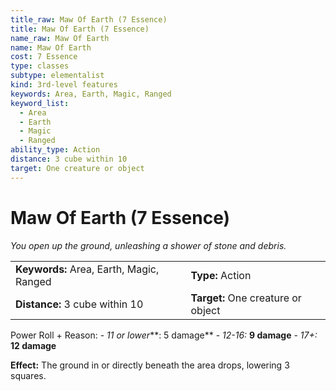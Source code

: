 ```yaml
---
title_raw: Maw Of Earth (7 Essence)
title: Maw Of Earth (7 Essence)
name_raw: Maw Of Earth
name: Maw Of Earth
cost: 7 Essence
type: classes
subtype: elementalist
kind: 3rd-level features
keywords: Area, Earth, Magic, Ranged
keyword_list:
  - Area
  - Earth
  - Magic
  - Ranged
ability_type: Action
distance: 3 cube within 10
target: One creature or object
---
```


# Maw Of Earth (7 Essence)

*You open up the ground, unleashing a shower of stone and debris.*

|                                          |                                    |
| :--------------------------------------- | :--------------------------------- |
| **Keywords:** Area, Earth, Magic, Ranged | **Type:** Action                   |
| **Distance:** 3 cube within 10           | **Target:** One creature or object |

Power Roll + Reason: - *11 or lower*\*\*: 5 damage\*\* - *12-16:* **9 damage** - *17+:* **12 damage**

**Effect:** The ground in or directly beneath the area drops, lowering 3 squares.
